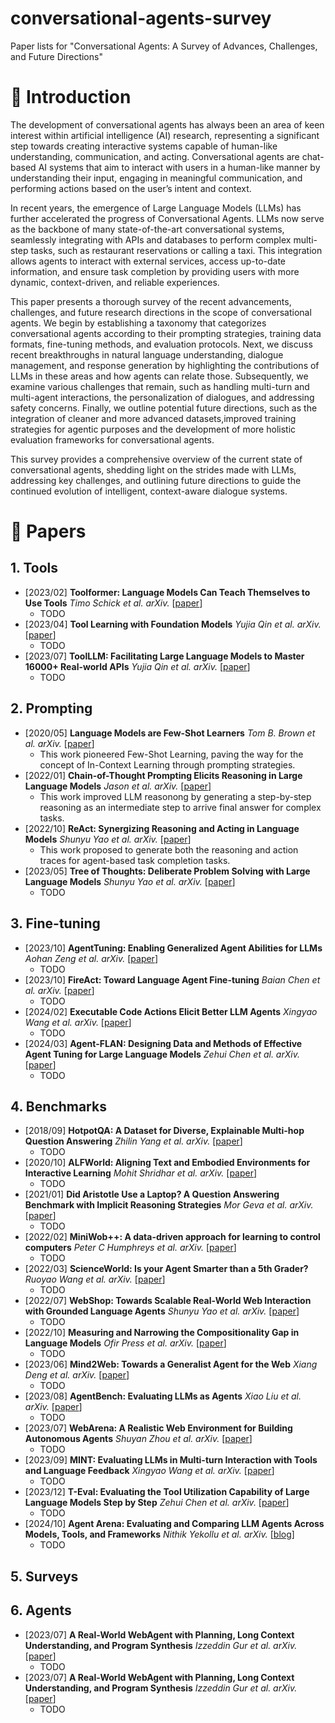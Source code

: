 # conversational-agents-survey
Paper lists for "Conversational Agents: A Survey of Advances, Challenges, and Future Directions"

# 💫 Introduction
The development of conversational agents has always been an area of keen interest within artificial intelligence (AI) research, representing a significant step towards creating interactive systems capable of human-like understanding, communication, and acting. Conversational agents are chat-based AI systems that aim to interact with users in a human-like manner by understanding their input, engaging in meaningful communication, and performing actions based on the user’s intent and context.

In recent years, the emergence of Large Language Models (LLMs) has further accelerated the progress of Conversational Agents. LLMs now serve as the backbone of many state-of-the-art conversational systems, seamlessly integrating with APIs and databases to perform complex multi-step tasks, such as restaurant reservations or calling a taxi. This integration allows agents to interact with external services, access up-to-date information, and ensure task completion by providing users with more dynamic, context-driven, and reliable experiences.

This paper presents a thorough survey of the recent advancements, challenges, and future research directions in the scope of conversational agents. We begin by establishing a taxonomy that categorizes conversational agents according to their prompting strategies, training data formats, fine-tuning methods, and evaluation protocols. Next, we discuss recent breakthroughs in natural language understanding, dialogue management, and response generation by highlighting the contributions of LLMs in these areas and how agents can relate those. Subsequently, we examine various challenges that remain, such as handling multi-turn and multi-agent interactions, the personalization of dialogues, and addressing safety concerns. Finally, we outline potential future directions, such as the integration of cleaner and more advanced datasets,improved training strategies for agentic purposes and the development of more holistic evaluation frameworks for conversational agents.

This survey provides a comprehensive overview of the current state of conversational agents, shedding light on the strides made with LLMs, addressing key challenges, and outlining future directions to guide the continued evolution of intelligent, context-aware dialogue systems.

# 📝 Papers

## 1. Tools
- [2023/02] **Toolformer: Language Models Can Teach Themselves to Use Tools** *Timo Schick et al. arXiv.* [[paper](https://arxiv.org/abs/2302.04761)]
  - TODO
- [2023/04] **Tool Learning with Foundation Models** *Yujia Qin et al. arXiv.* [[paper](https://arxiv.org/abs/2304.08354)]
  - TODO
- [2023/07] **ToolLLM: Facilitating Large Language Models to Master 16000+ Real-world APIs** *Yujia Qin et al. arXiv.* [[paper](https://arxiv.org/abs/2307.16789)]
  - TODO

## 2. Prompting
- [2020/05] **Language Models are Few-Shot Learners** *Tom B. Brown et al. arXiv.* [[paper](https://arxiv.org/abs/2005.14165)]
  - This work pioneered Few-Shot Learning, paving the way for the concept of In-Context Learning through prompting strategies.
- [2022/01] **Chain-of-Thought Prompting Elicits Reasoning in Large Language Models** *Jason et al. arXiv.* [[paper](https://arxiv.org/abs/2201.11903)]
  - This work improved LLM reasonong by generating a step-by-step reasoning as an intermediate step to arrive final answer for complex tasks.
- [2022/10] **ReAct: Synergizing Reasoning and Acting in Language Models** *Shunyu Yao et al. arXiv.* [[paper](https://arxiv.org/abs/2210.03629)]
  - This work proposed to generate both the reasoning and action traces for agent-based task completion tasks.
- [2023/05] **Tree of Thoughts: Deliberate Problem Solving with Large Language Models** *Shunyu Yao et al. arXiv.* [[paper](https://arxiv.org/abs/2305.10601)]
  - TODO

## 3. Fine-tuning
- [2023/10] **AgentTuning: Enabling Generalized Agent Abilities for LLMs** *Aohan Zeng et al. arXiv.* [[paper](https://arxiv.org/abs/2310.12823)]
  - TODO
- [2023/10] **FireAct: Toward Language Agent Fine-tuning** *Baian Chen et al. arXiv.* [[paper](https://arxiv.org/abs/2310.05915)]
  - TODO
- [2024/02] **Executable Code Actions Elicit Better LLM Agents** *Xingyao Wang et al. arXiv.* [[paper](https://arxiv.org/abs/2402.01030)]
  - TODO
- [2024/03] **Agent-FLAN: Designing Data and Methods of Effective Agent Tuning for Large Language Models** *Zehui Chen et al. arXiv.* [[paper](https://arxiv.org/abs/2403.12881)]
  - TODO

## 4. Benchmarks
- [2018/09] **HotpotQA: A Dataset for Diverse, Explainable Multi-hop Question Answering** *Zhilin Yang et al. arXiv.* [[paper](https://arxiv.org/abs/1809.09600)]
  - TODO
- [2020/10] **ALFWorld: Aligning Text and Embodied Environments for Interactive Learning** *Mohit Shridhar et al. arXiv.* [[paper](https://arxiv.org/abs/2010.03768)]
  - TODO
- [2021/01] **Did Aristotle Use a Laptop? A Question Answering Benchmark with Implicit Reasoning Strategies** *Mor Geva et al. arXiv.* [[paper](https://arxiv.org/abs/2101.02235)]
  - TODO
- [2022/02] **MiniWob++: A data-driven approach for learning to control computers** *Peter C Humphreys et al. arXiv.* [[paper](https://arxiv.org/abs/2202.08137)]
  - TODO
- [2022/03] **ScienceWorld: Is your Agent Smarter than a 5th Grader?** *Ruoyao Wang et al. arXiv.* [[paper](https://arxiv.org/abs/2203.07540)]
  - TODO
- [2022/07] **WebShop: Towards Scalable Real-World Web Interaction with Grounded Language Agents** *Shunyu Yao et al. arXiv.* [[paper](https://arxiv.org/abs/2207.01206)]
  - TODO
- [2022/10] **Measuring and Narrowing the Compositionality Gap in Language Models** *Ofir Press et al. arXiv.* [[paper](https://arxiv.org/abs/2210.03350)]
  - TODO
- [2023/06] **Mind2Web: Towards a Generalist Agent for the Web** *Xiang Deng et al. arXiv.* [[paper](https://arxiv.org/abs/2306.06070)]
  - TODO
- [2023/08] **AgentBench: Evaluating LLMs as Agents** *Xiao Liu et al. arXiv.* [[paper](https://arxiv.org/abs/2308.03688)]
  - TODO
- [2023/07] **WebArena: A Realistic Web Environment for Building Autonomous Agents** *Shuyan Zhou et al. arXiv.* [[paper](https://arxiv.org/abs/2307.13854)]
  - TODO
- [2023/09] **MINT: Evaluating LLMs in Multi-turn Interaction with Tools and Language Feedback** *Xingyao Wang et al. arXiv.* [[paper](https://arxiv.org/abs/2309.10691)]
  - TODO
- [2023/12] **T-Eval: Evaluating the Tool Utilization Capability of Large Language Models Step by Step** *Zehui Chen et al. arXiv.* [[paper](https://arxiv.org/abs/2312.14033)]
  - TODO
- [2024/10] **Agent Arena: Evaluating and Comparing LLM Agents Across Models, Tools, and Frameworks** *Nithik Yekollu et al. arXiv.* [[blog](https://gorilla.cs.berkeley.edu/blogs/14_agent_arena.html)]
  - TODO

## 5. Surveys

## 6. Agents
- [2023/07] **A Real-World WebAgent with Planning, Long Context Understanding, and Program Synthesis** *Izzeddin Gur et al. arXiv.* [[paper](https://arxiv.org/abs/2307.12856)]
  - TODO
- [2023/07] **A Real-World WebAgent with Planning, Long Context Understanding, and Program Synthesis** *Izzeddin Gur et al. arXiv.* [[paper](https://arxiv.org/abs/2307.12856)]
  - TODO
